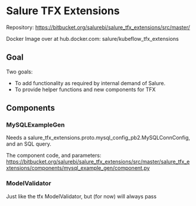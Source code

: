 # Salure TFX Extensions

Repository: https://bitbucket.org/salurebi/salure_tfx_extensions/src/master/

Docker Image over at hub.docker.com: salure/kubeflow_tfx_extensions


## Goal
Two goals:

- To add functionality as required by internal demand of Salure.
- To provide helper functions and new components for TFX


## Components

### MySQLExampleGen
Needs a salure_tfx_extensions.proto.mysql_config_pb2.MySQLConnConfig, and an SQL query.

The component code, and parameters:
https://bitbucket.org/salurebi/salure_tfx_extensions/src/master/salure_tfx_extensions/components/mysql_example_gen/component.py

### ModelValidator
Just like the tfx ModelValidator, but (for now) will always pass
